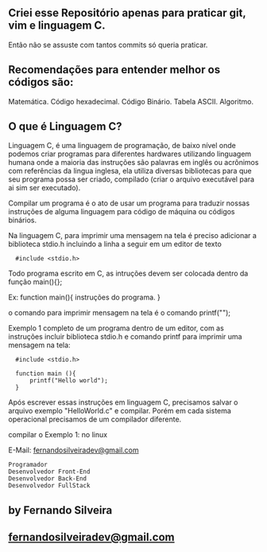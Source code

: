 
## Criei esse Repositório apenas para praticar git, vim e linguagem C.
  
  Então não se assuste com tantos commits só queria praticar.

## Recomendações para  entender melhor os códigos são:

  Matemática.
  Código hexadecimal.
  Código Binário.
  Tabela ASCII.
  Algoritmo. 

## O que é Linguagem C?
  
  Linguagem C, é uma linguagem de programação, de baixo nível onde podemos criar programas para diferentes hardwares utilizando linguagem humana onde a maioria das instruções são palavras em inglês ou acrônimos com referências da lingua inglesa, ela utiliza diversas bibliotecas para que seu programa possa ser criado, compilado (criar o arquivo executável para ai sim ser executado).
 
  Compilar um programa é o ato de usar um programa para traduzir nossas instruções de alguma linguagem para código de máquina ou códigos binários.

  Na linguagem C, para imprimir uma mensagem na tela é preciso adicionar a biblioteca stdio.h incluindo a linha a seguir em um editor de texto

      #include <stdio.h>

  Todo programa escrito em C, as intruções devem ser colocada dentro da função main(){};

  Ex: function main(){ instruções do programa. }

  o comando para imprimir mensagem na tela é o comando printf("");

  Exemplo 1 completo de um programa dentro de um editor, com as instruções incluir biblioteca stdio.h e comando printf para imprimir uma mensagem na tela:

      #include <stdio.h>

      function main (){
          printf("Hello world");
      }

  Após escrever essas instruções em linguagem C, precisamos salvar o arquivo exemplo "HelloWorld.c" e compilar. 
  Porém em cada sistema operacional precisamos de um compilador diferente. 

  compilar o Exemplo 1: no linux   


E-Mail: fernandosilveiradev@gmail.com

	Programador
	Desenvolvedor Front-End
	Desenvolvedor Back-End
	Desenvolvedor FullStack

## by Fernando Silveira
## fernandosilveiradev@gmail.com
